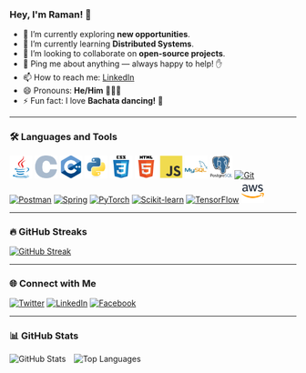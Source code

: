 ### Hey, I'm Raman! 👋

- 🔭 I’m currently exploring **new opportunities**.  
- 🌱 I’m currently learning **Distributed Systems**.  
- 👯 I’m looking to collaborate on **open-source projects**.  
- 💬 Ping me about anything — always happy to help! ✋  
- 📫 How to reach me: [LinkedIn](https://www.linkedin.com/in/ramandeep-singh-110b97105/)  
- 😄 Pronouns: **He/Him** 🙍🏻‍♂️  
- ⚡ Fun fact: I love **Bachata dancing!** 💃  

---

### 🛠️ Languages and Tools

<p align="left">
  <a href="https://www.java.com" target="_blank"><img src="https://raw.githubusercontent.com/devicons/devicon/master/icons/java/java-original.svg" alt="Java" width="40" height="40"/></a>
  <a href="https://www.cprogramming.com/" target="_blank"><img src="https://raw.githubusercontent.com/devicons/devicon/master/icons/c/c-original.svg" alt="C" width="40" height="40"/></a>
  <a href="https://www.w3schools.com/cpp/" target="_blank"><img src="https://raw.githubusercontent.com/devicons/devicon/master/icons/cplusplus/cplusplus-original.svg" alt="C++" width="40" height="40"/></a>
  <a href="https://www.python.org" target="_blank"><img src="https://raw.githubusercontent.com/devicons/devicon/master/icons/python/python-original.svg" alt="Python" width="40" height="40"/></a>
  <a href="https://www.w3schools.com/css/" target="_blank"><img src="https://raw.githubusercontent.com/devicons/devicon/master/icons/css3/css3-original-wordmark.svg" alt="CSS3" width="40" height="40"/></a>
  <a href="https://www.w3.org/html/" target="_blank"><img src="https://raw.githubusercontent.com/devicons/devicon/master/icons/html5/html5-original-wordmark.svg" alt="HTML5" width="40" height="40"/></a>
  <a href="https://developer.mozilla.org/en-US/docs/Web/JavaScript" target="_blank"><img src="https://raw.githubusercontent.com/devicons/devicon/master/icons/javascript/javascript-original.svg" alt="JavaScript" width="40" height="40"/></a>
  <a href="https://www.mysql.com/" target="_blank"><img src="https://raw.githubusercontent.com/devicons/devicon/master/icons/mysql/mysql-original-wordmark.svg" alt="MySQL" width="40" height="40"/></a>
  <a href="https://www.postgresql.org" target="_blank"><img src="https://raw.githubusercontent.com/devicons/devicon/master/icons/postgresql/postgresql-original-wordmark.svg" alt="PostgreSQL" width="40" height="40"/></a>
  <a href="https://git-scm.com/" target="_blank"><img src="https://www.vectorlogo.zone/logos/git-scm/git-scm-icon.svg" alt="Git" width="40" height="40"/></a>
  <a href="https://postman.com" target="_blank"><img src="https://www.vectorlogo.zone/logos/getpostman/getpostman-icon.svg" alt="Postman" width="40" height="40"/></a>
  <a href="https://spring.io/" target="_blank"><img src="https://www.vectorlogo.zone/logos/springio/springio-icon.svg" alt="Spring" width="40" height="40"/></a>
  <a href="https://pytorch.org/" target="_blank"><img src="https://www.vectorlogo.zone/logos/pytorch/pytorch-icon.svg" alt="PyTorch" width="40" height="40"/></a>
  <a href="https://scikit-learn.org/" target="_blank"><img src="https://upload.wikimedia.org/wikipedia/commons/0/05/Scikit_learn_logo_small.svg" alt="Scikit-learn" width="40" height="40"/></a>
  <a href="https://www.tensorflow.org" target="_blank"><img src="https://www.vectorlogo.zone/logos/tensorflow/tensorflow-icon.svg" alt="TensorFlow" width="40" height="40"/></a>
  <a href="https://aws.amazon.com" target="_blank"><img src="https://raw.githubusercontent.com/devicons/devicon/master/icons/amazonwebservices/amazonwebservices-original-wordmark.svg" alt="AWS" width="40" height="40"/></a>
</p>

---

### 🔥 GitHub Streaks
[![GitHub Streak](https://streak-stats.demolab.com?user=Ramandeep2077&theme=tokyonight&hide_border=true)](https://git.io/streak-stats)

---

### 🌐 Connect with Me  

<p align="left">
  <a href="https://twitter.com/Ramandeep2077" target="_blank"><img src="https://cdn.jsdelivr.net/gh/simple-icons/simple-icons/icons/twitter.svg" alt="Twitter" height="30" width="40"/></a>
  <a href="https://www.linkedin.com/in/ramandeep-singh-110b97105" target="_blank"><img src="https://cdn.jsdelivr.net/gh/simple-icons/simple-icons/icons/linkedin.svg" alt="LinkedIn" height="30" width="40"/></a>
  <a href="https://www.facebook.com/ramandeep.singh.14606" target="_blank"><img src="https://cdn.jsdelivr.net/gh/simple-icons/simple-icons/icons/facebook.svg" alt="Facebook" height="30" width="40"/></a>
</p>

---

### 📊 GitHub Stats  
<p align="left">
  <img src="https://github-readme-stats-sigma-five.vercel.app/api?username=Ramandeep2077&show_icons=true&theme=tokyonight&hide_border=true" alt="GitHub Stats" style="margin-right: 10px;" />
  <img src="https://github-readme-stats.vercel.app/api/top-langs/?username=Ramandeep2077&layout=compact&langs_count=6&theme=tokyonight&hide_border=true" alt="Top Languages" />
</p>
